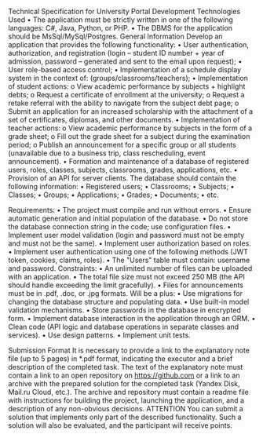 Technical Specification for University Portal Development
Technologies Used
• The application must be strictly written in one of the following languages: C#, Java, Python, or PHP.
• The DBMS for the application should be MsSql/MySql/Postgres.
General Information
Develop an application that provides the following functionality:
• User authentication, authorization, and registration (login – student ID number + year of admission, password – generated and sent to the email upon request);
• User role-based access control;
• Implementation of a schedule display system in the context of: (groups/classrooms/teachers);
• Implementation of student actions:
o View academic performance by subjects + highlight debts;
o Request a certificate of enrollment at the university;
o Request a retake referral with the ability to navigate from the subject debt page;
o Submit an application for an increased scholarship with the attachment of a set of certificates, diplomas, and other documents.
• Implementation of teacher actions:
o View academic performance by subjects in the form of a grade sheet;
o Fill out the grade sheet for a subject during the examination period;
o Publish an announcement for a specific group or all students (unavailable due to a business trip, class rescheduling, event announcement).
• Formation and maintenance of a database of registered users, roles, classes, subjects, classrooms, grades, applications, etc.
• Provision of an API for server clients.
The database should contain the following information:
• Registered users;
• Classrooms;
• Subjects;
• Classes;
• Groups;
• Applications;
• Grades;
• Documents;
• etc.

Requirements:
• The project must compile and run without errors.
• Ensure automatic generation and initial population of the database.
• Do not store the database connection string in the code; use configuration files.
• Implement user model validation (login and password must not be empty and must not be the same).
• Implement user authorization based on roles.
• Implement user authentication using one of the following methods (JWT token, cookies, claims, roles).
• The "Users" table must contain: username and password.
Constraints:
• An unlimited number of files can be uploaded with an application.
• The total file size must not exceed 250 MB (the API should handle exceeding the limit gracefully).
• Files for announcements must be in .pdf, .doc, or .jpg formats.
Will be a plus:
• Use migrations for changing the database structure and populating data.
• Use built-in model validation mechanisms.
• Store passwords in the database in encrypted form.
• Implement database interaction in the application through an ORM.
• Clean code (API logic and database operations in separate classes and services).
• Use design patterns.
• Implement unit tests.
 
Submission Format
It is necessary to provide a link to the explanatory note file (up to 5 pages) in *.pdf format, indicating the executor and a brief description of the completed task. The text of the explanatory note must contain a link to an open repository on https://github.com or a link to an archive with the prepared solution for the completed task (Yandex Disk, Mail.ru Cloud, etc.).
The archive and repository must contain a readme file with instructions for building the project, launching the application, and a description of any non-obvious decisions.
ATTENTION
You can submit a solution that implements only part of the described functionality. Such a solution will also be evaluated, and the participant will receive points.

